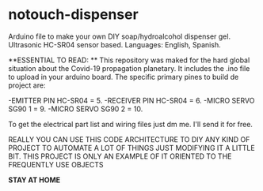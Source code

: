 # notouch-dispenser
Arduino file to make your own DIY soap/hydroalcohol dispenser gel. Ultrasonic HC-SR04 sensor based. 
Languages: English, Spanish.

**ESSENTIAL TO READ: **
This repository was maked for the hard global situation about the Covid-19 propagation planetary.
It includes the .ino file to upload in your arduino board.
The specific primary pines to build de project are:

-EMITTER PIN HC-SR04 = 5.
-RECEIVER PIN HC-SR04 = 6.
-MICRO SERVO SG90 1 = 9.
-MICRO SERVO SG90 2 = 10.

To get the electrical part list and wiring files
just dm me. I'll send it for free.

REALLY YOU CAN USE THIS CODE ARCHITECTURE TO DIY ANY KIND OF PROJECT TO AUTOMATE A LOT OF THINGS JUST
MODIFYING IT A LITTLE BIT. THIS PROJECT IS ONLY AN EXAMPLE OF IT ORIENTED TO THE FREQUENTLY USE OBJECTS  

**STAY AT HOME**
